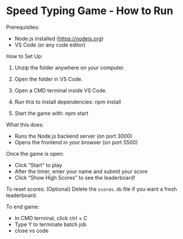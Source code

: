 # Speed Typing Game - How to Run

Prerequisites:
- Node.js installed (https://nodejs.org)
- VS Code (or any code editor)

How to Set Up:

1. Unzip the folder anywhere on your computer.
2. Open the folder in VS Code.
3. Open a CMD terminal inside VS Code.

4. Run this to install dependencies:
   npm install

5. Start the game with:
   npm start

What this does:
- Runs the Node.js backend server (on port 3000)
- Opens the frontend in your browser (on port 5500)

Once the game is open:
- Click “Start” to play
- After the timer, enter your name and submit your score
- Click “Show High Scores” to see the leaderboard!

To reset scores:
(Optional) Delete the `scores.db` file if you want a fresh leaderboard.

To end game:
- In CMD terminal, click ctrl + C
- Type Y to terminate batch job
- close vs code

